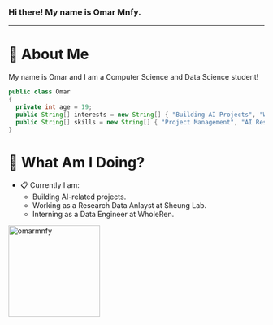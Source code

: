 ### Hi there! My name is Omar Mnfy.
-----
# :postbox: About Me
My name is Omar and I am a Computer Science and Data Science student!

```java
public class Omar
{
  private int age = 19;
  public String[] interests = new String[] { "Building AI Projects", "Writing Stories", "Networking and Mentorship" };
  public String[] skills = new String[] { "Project Management", "AI Research", "Data Analystics", "Data Visualization" };
}
```

# :round_pushpin: What Am I Doing?
- :clipboard: Currently I am:
  - Building AI-related projects.
  - Working as a Research Data Anlayst at Sheung Lab.
  - Interning as a Data Engineer at WholeRen.

<img align="left" height="180em" src="https://github-readme-stats.vercel.app/api/top-langs/?username=omarmnfy&layout=compact&theme=" alt=omarmnfy />

